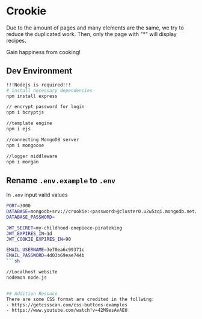 # Crookie

Due to the amount of pages and many elements are the same, we try to reduce the duplicated work. 
Then, only the page with "*" will display recipes.

Gain happiness from cooking!

## Dev Environment

```bash
!!!Nodejs is required!!!
# install necessary dependencies
npm install express

// encrypt password for login
npm i bcryptjs

//template engine
npm i ejs

//connecting MongoDB server
npm i mongoose

//logger middleware
npm i morgan
```

## Rename `.env.example` to `.env`
In `.env` input valid values
```sh
PORT=3000
DATABASE=mongodb+srv://crookie:<password>@cluster0.u2w5zqi.mongodb.net/Recipe?retryWrites=true&w=majority
DATABASE_PASSWORD=

JWT_SECRET=my-childhood-onepiece-pirateking
JWT_EXPIRES_IN=1d
JWT_COOKIE_EXPIRES_IN=90

EMAIL_USERNAME=3e70ea6c99371c
EMAIL_PASSWORD=4d03b69eae744b
```sh

//Localhost website
nodemon node.js


## Addition Resouce
There are some CSS format are credited in the follwing:
- https://getcssscan.com/css-buttons-examples
- https://www.youtube.com/watch?v=42M9esAvAEU
